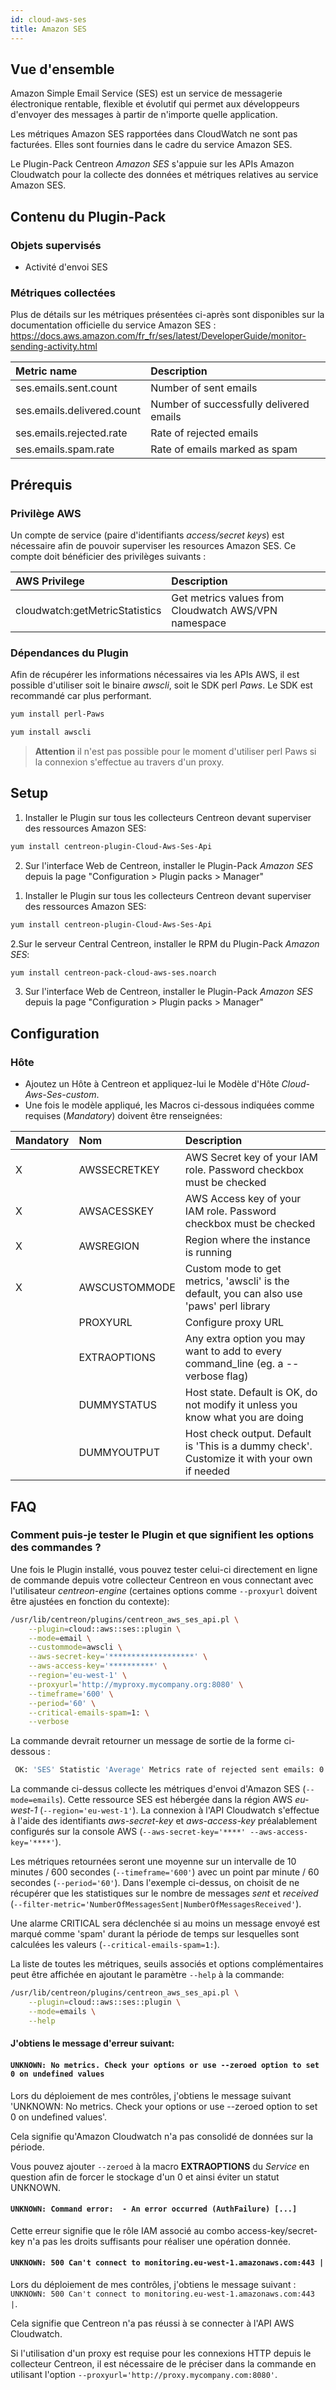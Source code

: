 ```yaml
---
id: cloud-aws-ses
title: Amazon SES
---
```


## Vue d'ensemble

Amazon Simple Email Service (SES) est un service de messagerie électronique
rentable, flexible et évolutif qui permet aux développeurs d'envoyer des
messages à partir de n'importe quelle application.

Les métriques Amazon SES rapportées dans CloudWatch ne sont pas facturées. Elles sont fournies dans le cadre du service Amazon SES.

Le Plugin-Pack Centreon *Amazon SES* s'appuie sur les APIs Amazon Cloudwatch pour la collecte des données et métriques relatives au service Amazon SES.

## Contenu du Plugin-Pack

### Objets supervisés

* Activité d'envoi SES

### Métriques collectées 

Plus de détails sur les métriques présentées ci-après sont disponibles sur la
documentation officielle du service Amazon SES :
https://docs.aws.amazon.com/fr_fr/ses/latest/DeveloperGuide/monitor-sending-activity.html

<!--DOCUSAURUS_CODE_TABS-->

<!--Ses-Emails-->

| Metric name                 | Description                                                                                  
|:--------------------------- | :----------------------------------------|
| ses.emails.sent.count       | Number of sent emails                    |
| ses.emails.delivered.count  | Number of successfully delivered emails  |
| ses.emails.rejected.rate    | Rate of rejected emails                  |
| ses.emails.spam.rate        | Rate of emails marked as spam            |

<!--END_DOCUSAURUS_CODE_TABS-->

## Prérequis

### Privilège AWS

Un compte de service (paire d'identifiants *access/secret keys*) est nécessaire
afin de pouvoir superviser les resources Amazon SES. Ce compte doit bénéficier
des privilèges suivants :

| AWS Privilege                  | Description                                             |
|:-------------------------------|:------------------------------------------------------- |
| cloudwatch:getMetricStatistics | Get metrics values from Cloudwatch AWS/VPN namespace    |


### Dépendances du Plugin

Afin de récupérer les informations nécessaires via les APIs AWS, il est possible
d'utiliser soit le binaire *awscli*, soit le SDK perl *Paws*. Le SDK est
recommandé car plus performant. 

<!--DOCUSAURUS_CODE_TABS-->

<!--perl-Paws-installation-->

```bash
yum install perl-Paws
```

<!--aws-cli-installation-->

```bash
yum install awscli
```

<!--END_DOCUSAURUS_CODE_TABS-->

> **Attention** il n'est pas possible pour le moment d'utiliser perl Paws si la
> connexion s'effectue au travers d'un proxy.

## Setup 

<!--DOCUSAURUS_CODE_TABS-->

<!--Online IMP Licence & IT-100 Editions-->

1. Installer le Plugin sur tous les collecteurs Centreon devant superviser des ressources Amazon SES:

```bash
yum install centreon-plugin-Cloud-Aws-Ses-Api
```

2. Sur l'interface Web de Centreon, installer le Plugin-Pack *Amazon SES* depuis la page "Configuration > Plugin packs > Manager"

<!--Offline IMP License-->

1. Installer le Plugin sur tous les collecteurs Centreon devant superviser des ressources Amazon SES:

```bash
yum install centreon-plugin-Cloud-Aws-Ses-Api
```

2.Sur le serveur Central Centreon, installer le RPM du Plugin-Pack *Amazon SES*:

```bash
yum install centreon-pack-cloud-aws-ses.noarch
```

3. Sur l'interface Web de Centreon, installer le Plugin-Pack *Amazon SES* depuis la page "Configuration > Plugin packs > Manager"

<!--END_DOCUSAURUS_CODE_TABS-->

## Configuration

### Hôte

* Ajoutez un Hôte à Centreon et appliquez-lui le Modèle d'Hôte *Cloud-Aws-Ses-custom*.
* Une fois le modèle appliqué, les Macros ci-dessous indiquées comme requises (*Mandatory*) doivent être renseignées:

| Mandatory   | Nom             | Description                                                                                 |
| :---------- | :-------------- | :------------------------------------------------------------------------------------------ |
| X           | AWSSECRETKEY    | AWS Secret key of your IAM role. Password checkbox must be checked                          |
| X           | AWSACESSKEY     | AWS Access key of your IAM role. Password checkbox must be checked                          |
| X           | AWSREGION       | Region where the instance is running                                                        |
| X           | AWSCUSTOMMODE   | Custom mode to get metrics, 'awscli' is the default, you can also use 'paws' perl library   |
|             | PROXYURL        | Configure proxy URL                                                                         |
|             | EXTRAOPTIONS    | Any extra option you may want to add to every command\_line (eg. a --verbose flag)          |
|             | DUMMYSTATUS     | Host state. Default is OK, do not modify it unless you know what you are doing              |
|             | DUMMYOUTPUT     | Host check output. Default is 'This is a dummy check'. Customize it with your own if needed |

## FAQ

### Comment puis-je tester le Plugin et que signifient les options des commandes ?

Une fois le Plugin installé, vous pouvez tester celui-ci directement en ligne de
commande depuis votre collecteur Centreon en vous connectant avec l'utilisateur
*centreon-engine* (certaines options comme ```--proxyurl``` doivent être
ajustées en fonction du contexte):

```bash
/usr/lib/centreon/plugins/centreon_aws_ses_api.pl \
    --plugin=cloud::aws::ses::plugin \
    --mode=email \
    --custommode=awscli \
    --aws-secret-key='*******************' \
    --aws-access-key='**********' \
    --region='eu-west-1' \
    --proxyurl='http://myproxy.mycompany.org:8080' \
    --timeframe='600' \
    --period='60' \
    --critical-emails-spam=1: \
    --verbose
```

La commande devrait retourner un message de sortie de la forme ci-dessous : 

```bash
 OK: 'SES' Statistic 'Average' Metrics rate of rejected sent emails: 0.00, number of emails successfully delivered: 30.00, rate of sent emails marked as spam: 0.00, number of sent emails: 30.00 | 'SES~average#ses.emails.rejected.rate'=0;;;; 'SES~average#ses.emails.delivered.count'=30;;;; 'SES~average#ses.emails.spam.rate'=0;;;; 'SES~average#ses.emails.sent.count'=30;;;;
```

La commande ci-dessus collecte les métriques d'envoi d'Amazon SES
(```--mode=emails```). Cette ressource SES est hébergée dans la région AWS
*eu-west-1* (```--region='eu-west-1'```). La connexion à l'API Cloudwatch 
s'effectue à l'aide des identifiants *aws-secret-key* et *aws-access-key*
préalablement configurés sur la console AWS 
(```--aws-secret-key='****' --aws-access-key='****'```). 

Les métriques retournées seront une moyenne sur un intervalle de 
10 minutes / 600 secondes  (```--timeframe='600'```) avec un point par 
minute / 60 secondes (```--period='60'```). Dans l'exemple ci-dessus, 
on choisit de ne récupérer que les statistiques sur le nombre de messages *sent* et *received* (```--filter-metric='NumberOfMessagesSent|NumberOfMessagesReceived'```).

Une alarme CRITICAL sera déclenchée si au moins un message envoyé est marqué
comme 'spam' durant la période de temps sur lesquelles sont calculées les
valeurs (```--critical-emails-spam=1:```).

La liste de toutes les métriques, seuils associés et options complémentaires
peut être affichée en ajoutant le paramètre ```--help``` à la commande:

```bash
/usr/lib/centreon/plugins/centreon_aws_ses_api.pl \
    --plugin=cloud::aws::ses::plugin \
    --mode=emails \
    --help
```

#### J'obtiens le message d'erreur suivant:  


#### ```UNKNOWN: No metrics. Check your options or use --zeroed option to set 0 on undefined values```

Lors du déploiement de mes contrôles, j'obtiens le message suivant 'UNKNOWN: No
metrics. Check your options or use --zeroed option to set 0 on undefined values'. 

Cela signifie qu'Amazon Cloudwatch n'a pas consolidé de données sur la période.

Vous pouvez ajouter ```--zeroed``` à la macro **EXTRAOPTIONS** du *Service* en
question afin de forcer le stockage d'un 0 et ainsi éviter un statut UNKNOWN.

#### ```UNKNOWN: Command error:  - An error occurred (AuthFailure) [...]```

Cette erreur signifie que le rôle IAM associé au combo access-key/secret-key n'a
pas les droits suffisants pour réaliser une opération donnée.

#### ```UNKNOWN: 500 Can't connect to monitoring.eu-west-1.amazonaws.com:443 |```

Lors du déploiement de mes contrôles, j'obtiens le message suivant : 
```UNKNOWN: 500 Can't connect to monitoring.eu-west-1.amazonaws.com:443 |```.

Cela signifie que Centreon n'a pas réussi à se connecter à l'API AWS Cloudwatch.

Si l'utilisation d'un proxy est requise pour les connexions HTTP depuis le 
collecteur Centreon, il est nécessaire de le préciser dans la commande en
utilisant l'option ```--proxyurl='http://proxy.mycompany.com:8080'```.
